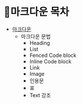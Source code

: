 # 📁마크다운 목차

  - [마크다운](https://github.com/psun0610/TIL/blob/master/01_Markdown/%EB%A7%88%ED%81%AC%EB%8B%A4%EC%9A%B4.md)
    - 마크다운 문법
      - Heading
      - List
      - Fenced Code block
      - Inline Code block
      - Link
      - Image
      - 인용문
      - 표
      - Text 강조